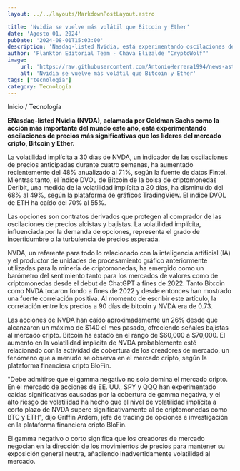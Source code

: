 ```yaml
---
layout: ../../layouts/MarkdownPostLayout.astro

title: 'Nvidia se vuelve más volátil que Bitcoin y Ether'
date: 'Agosto 01, 2024'
pubDate: '2024-08-01T15:03:00'
description: 'Nasdaq-listed Nvidia, está experimentando oscilaciones de precios más significativas que los líderes del mercado cripto, Bitcoin y Ether.'
author: 'Plankton Editorial Team - Chava Elizalde "CryptoWolf"'
image:
    url: 'https://raw.githubusercontent.com/AntonioHerrera1994/news-astro/master/src/assets/tecnologia/tec17.webp'
    alt: 'Nvidia se vuelve más volátil que Bitcoin y Ether'
tags: ["tecnologia"]
category: Tecnología
---
```



<span><a href="/" style="text-decoration:none;color:#0F1416">Inicio</a> / <a href="/tecnologia" style="text-decoration:none;color:#0F1416">Tecnología</a></span>


<p style="font-weight: bold;">ENasdaq-listed Nvidia (NVDA), aclamada por Goldman Sachs como la acción más importante del mundo este año, está experimentando oscilaciones de precios más significativas que los líderes del mercado cripto, Bitcoin y Ether.</p>

La volatilidad implícita a 30 días de NVDA, un indicador de las oscilaciones de precios anticipadas durante cuatro semanas, ha aumentado recientemente del 48% anualizado al 71%, según la fuente de datos Fintel. Mientras tanto, el índice DVOL de Bitcoin de la bolsa de criptomonedas Deribit, una medida de la volatilidad implícita a 30 días, ha disminuido del 68% al 49%, según la plataforma de gráficos TradingView. El índice DVOL de ETH ha caído del 70% al 55%.

Las opciones son contratos derivados que protegen al comprador de las oscilaciones de precios alcistas y bajistas. La volatilidad implícita, influenciada por la demanda de opciones, representa el grado de incertidumbre o la turbulencia de precios esperada.

NVDA, un referente para todo lo relacionado con la inteligencia artificial (IA) y el productor de unidades de procesamiento gráfico anteriormente utilizadas para la minería de criptomonedas, ha emergido como un barómetro del sentimiento tanto para los mercados de valores como de criptomonedas desde el debut de ChatGPT a fines de 2022. Tanto Bitcoin como NVDA tocaron fondo a fines de 2022 y desde entonces han mostrado una fuerte correlación positiva. Al momento de escribir este artículo, la correlación entre los precios a 90 días de bitcoin y NVDA era de 0.73.

Las acciones de NVDA han caído aproximadamente un 26% desde que alcanzaron un máximo de $140 el mes pasado, ofreciendo señales bajistas al mercado cripto. Bitcoin ha estado en el rango de $60,000 a $70,000. El aumento en la volatilidad implícita de NVDA probablemente esté relacionado con la actividad de cobertura de los creadores de mercado, un fenómeno que a menudo se observa en el mercado cripto, según la plataforma financiera cripto BloFin.

"Debe admitirse que el gamma negativo no solo domina el mercado cripto. En el mercado de acciones de EE. UU., SPY y QQQ han experimentado caídas significativas causadas por la cobertura de gamma negativa, y el alto riesgo de volatilidad ha hecho que el nivel de volatilidad implícita a corto plazo de NVDA supere significativamente al de criptomonedas como BTC y ETH", dijo Griffin Ardern, jefe de trading de opciones e investigación en la plataforma financiera cripto BloFin.

El gamma negativo o corto significa que los creadores de mercado negocian en la dirección de los movimientos de precios para mantener su exposición general neutra, añadiendo inadvertidamente volatilidad al mercado.